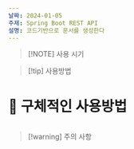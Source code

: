 ```yaml
---
날짜: 2024-01-05
주제: Spring Boot REST API
설명: 코드기반으로 문서를 생성한다
---
```

> [!NOTE] 사용 시기
> 

> [!tip] 사용방법

# 🚀 구체적인 사용방법
 ```java 
 
 ```

> [!warning] 주의 사항

